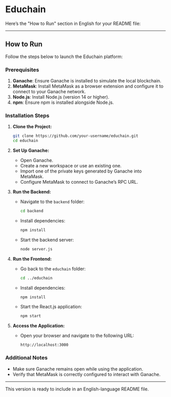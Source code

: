 # Educhain
Here’s the "How to Run" section in English for your README file:

---

## How to Run

Follow the steps below to launch the Educhain platform:

### Prerequisites
1. **Ganache**: Ensure Ganache is installed to simulate the local blockchain.
2. **MetaMask**: Install MetaMask as a browser extension and configure it to connect to your Ganache network.
3. **Node.js**: Install Node.js (version 14 or higher).
4. **npm**: Ensure npm is installed alongside Node.js.

### Installation Steps
1. **Clone the Project:**
   ```bash
   git clone https://github.com/your-username/educhain.git
   cd educhain
   ```

2. **Set Up Ganache:**
   - Open Ganache.
   - Create a new workspace or use an existing one.
   - Import one of the private keys generated by Ganache into MetaMask.
   - Configure MetaMask to connect to Ganache’s RPC URL.

3. **Run the Backend:**
   - Navigate to the `backend` folder:
     ```bash
     cd backend
     ```
   - Install dependencies:
     ```bash
     npm install
     ```
   - Start the backend server:
     ```bash
     node server.js
     ```

4. **Run the Frontend:**
   - Go back to the `educhain` folder:
     ```bash
     cd ../educhain
     ```
   - Install dependencies:
     ```bash
     npm install
     ```
   - Start the React.js application:
     ```bash
     npm start
     ```

5. **Access the Application:**
   - Open your browser and navigate to the following URL:
     ```
     http://localhost:3000
     ```

### Additional Notes
- Make sure Ganache remains open while using the application.
- Verify that MetaMask is correctly configured to interact with Ganache.

---

This version is ready to include in an English-language README file.

